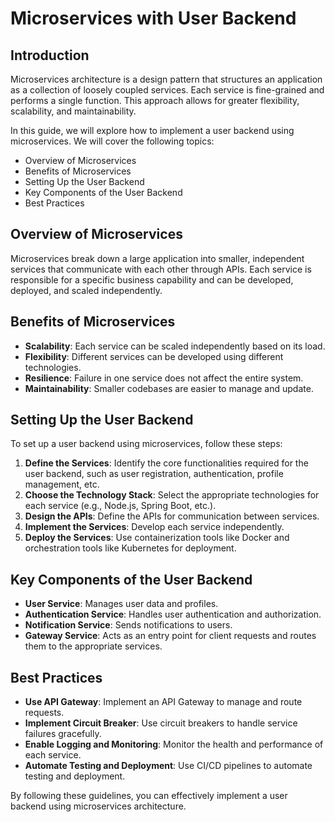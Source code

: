 # Microservices with User Backend

## Introduction

Microservices architecture is a design pattern that structures an application as a collection of loosely coupled services. Each service is fine-grained and performs a single function. This approach allows for greater flexibility, scalability, and maintainability.

In this guide, we will explore how to implement a user backend using microservices. We will cover the following topics:

- Overview of Microservices
- Benefits of Microservices
- Setting Up the User Backend
- Key Components of the User Backend
- Best Practices

## Overview of Microservices

Microservices break down a large application into smaller, independent services that communicate with each other through APIs. Each service is responsible for a specific business capability and can be developed, deployed, and scaled independently.

## Benefits of Microservices

- **Scalability**: Each service can be scaled independently based on its load.
- **Flexibility**: Different services can be developed using different technologies.
- **Resilience**: Failure in one service does not affect the entire system.
- **Maintainability**: Smaller codebases are easier to manage and update.

## Setting Up the User Backend

To set up a user backend using microservices, follow these steps:

1. **Define the Services**: Identify the core functionalities required for the user backend, such as user registration, authentication, profile management, etc.
2. **Choose the Technology Stack**: Select the appropriate technologies for each service (e.g., Node.js, Spring Boot, etc.).
3. **Design the APIs**: Define the APIs for communication between services.
4. **Implement the Services**: Develop each service independently.
5. **Deploy the Services**: Use containerization tools like Docker and orchestration tools like Kubernetes for deployment.

## Key Components of the User Backend

- **User Service**: Manages user data and profiles.
- **Authentication Service**: Handles user authentication and authorization.
- **Notification Service**: Sends notifications to users.
- **Gateway Service**: Acts as an entry point for client requests and routes them to the appropriate services.

## Best Practices

- **Use API Gateway**: Implement an API Gateway to manage and route requests.
- **Implement Circuit Breaker**: Use circuit breakers to handle service failures gracefully.
- **Enable Logging and Monitoring**: Monitor the health and performance of each service.
- **Automate Testing and Deployment**: Use CI/CD pipelines to automate testing and deployment.

By following these guidelines, you can effectively implement a user backend using microservices architecture.
